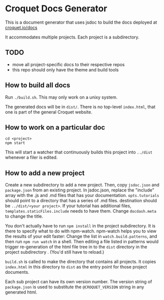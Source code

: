 # Croquet Docs Generator

This is a document generator that uses jsdoc to build the docs deployed at [croquet.io/docs](https://croquet.io/docs/)

It accommodates multiple projects. Each project is a subdirectory.

## TODO

* move all project-specific docs to their respective repos
* this repo should only have the theme and build tools

## How to build all docs

Run `./build.sh`. This may only work on a unixy system.

The generated docs will be in `dist/`. There is no top-level `index.html`, that one is part of the general Croquet website.

## How to work on a particular doc

    cd <project>
    npm start

This will start a watcher that continuously builds this project into `../dist` whenever a filer is edited.

## How to add a new project

Create a new subdirectory to add a new project. Then, copy `jsdoc.json` and `package.json` from an existing project. In jsdoc.json, replace the "include" array with the .js and .md files that has your documentation.  `opts.tutorials` should point to a directory that has a series of .md files.  destination should be `../dist/<your project>`.  If your tutorial has additional files, `templates.staticFiles.include` needs to have them.  Change `docdash.meta` to change the title.

You don't actually have to run `npm install` in the project subdirectory.  It is there to specify what to do with npm-watch. npm-watch helps you to view the results of your edit faster: Change the list in `watch.build.patterns`, and then run `npm run watch` in a shell. Then editing a file listed in patterns would trigger re-generation of the html file tree in to the `dist` directory in the project subdirectory . (You'd still have to reload.)

`build.sh` is called to make the directory that contains all projects. It copies `index.html` in this directory to `dist` as the entry point for those project documents.

Each sub project can have its own version number. The version string of `package.json` is used to substitute the `@CROQUET_VERSION` string in any generated html.

